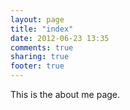 ```yaml
---
layout: page
title: "index"
date: 2012-06-23 13:35
comments: true
sharing: true
footer: true
---
```



This is the about me page.

